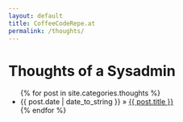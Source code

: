 ```yaml
---
layout: default
title: CoffeeCodeRepe.at
permalink: /thoughts/
---
```


<div id="thoughts">
  <h1>Thoughts of a Sysadmin</h1>
  <ul class="posts">
    {% for post in site.categories.thoughts %}
      <li><span>{{ post.date | date_to_string }}</span> &raquo; <a href="{{ post.url }}">{{ post.title }}</a></li>
    {% endfor %}
  </ul>
</div>
